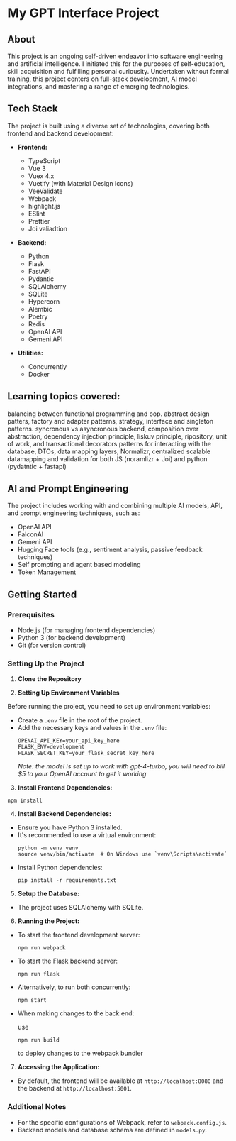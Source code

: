 <!-- @format -->

# My GPT Interface Project

## About

This project is an ongoing self-driven endeavor into software engineering and artificial intelligence. I initiated this for the purposes of self-education, skill acquisition and fulfilling personal curiousity. Undertaken without formal training, this project centers on full-stack development, AI model integrations, and mastering a range of emerging technologies.

## Tech Stack

The project is built using a diverse set of technologies, covering both frontend and backend development:

- **Frontend:**

  - TypeScript
  - Vue 3
  - Vuex 4.x
  - Vuetify (with Material Design Icons)
  - VeeValidate
  - Webpack
  - highlight.js
  - ESlint
  - Prettier
  - Joi valiadtion

- **Backend:**

  - Python
  - Flask
  - FastAPI
  - Pydantic
  - SQLAlchemy
  - SQLite
  - Hypercorn
  - Alembic
  - Poetry
  - Redis
  - OpenAI API
  - Gemeni API

- **Utilities:**
  - Concurrently
  - Docker
## Learning topics covered: 

balancing between functional programming and oop. abstract design patters, factory and adapter patterns, strategy, interface and singleton patterns. syncronous vs asyncronous backend, composition over abstraction, dependency injection principle, liskuv principle,  ripository, unit of work, and transactional decorators  patterns for interacting with the database, DTOs, data mapping layers, Normalizr, centralized scalable datamapping and validation for both JS (noramlizr + Joi) and python (pydatntic + fastapi)    


## AI and Prompt Engineering

The project includes working with and combining multiple AI models, API, and prompt engineering techniques, such as:

- OpenAI API
- FalconAI
- Gemeni API
- Hugging Face tools (e.g., sentiment analysis, passive feedback techniques)
- Self prompting and agent based modeling
- Token Management

## Getting Started

### Prerequisites

- Node.js (for managing frontend dependencies)
- Python 3 (for backend development)
- Git (for version control)

### Setting Up the Project

1. **Clone the Repository**

2. **Setting Up Environment Variables**

Before running the project, you need to set up environment variables:

- Create a `.env` file in the root of the project.
- Add the necessary keys and values in the `.env` file:
  ```
  OPENAI_API_KEY=your_api_key_here
  FLASK_ENV=development
  FLASK_SECRET_KEY=your_flask_secret_key_here
  ```
  _Note: the model is set up to work with gpt-4-turbo, you will need to bill $5 to your OpenAI account to get it working_

3. **Install Frontend Dependencies:**

```
npm install
```

4. **Install Backend Dependencies:**

- Ensure you have Python 3 installed.
- It's recommended to use a virtual environment:
  ```
  python -m venv venv
  source venv/bin/activate  # On Windows use `venv\Scripts\activate`
  ```
- Install Python dependencies:
  ```
  pip install -r requirements.txt
  ```

5. **Setup the Database:**

- The project uses SQLAlchemy with SQLite.

6. **Running the Project:**

- To start the frontend development server:
  ```
  npm run webpack
  ```
- To start the Flask backend server:
  ```
  npm run flask
  ```
- Alternatively, to run both concurrently:
  ```
  npm start
  ```
- When making changes to the back end:

  use

  ```
  npm run build
  ```

  to deploy changes to the webpack bundler

7. **Accessing the Application:**

- By default, the frontend will be available at `http://localhost:8080` and the backend at `http://localhost:5001`.

### Additional Notes

- For the specific configurations of Webpack, refer to `webpack.config.js`.
- Backend models and database schema are defined in `models.py`.

